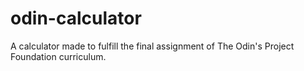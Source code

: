 # odin-calculator
A calculator made to fulfill the final assignment of 
The Odin's Project Foundation curriculum.
